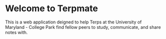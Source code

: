 # Welcome to Terpmate
This is a web application deigned to help Terps at the University of Maryland - College Park find fellow peers to study, communicate, and share notes with.
